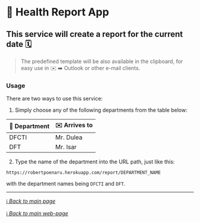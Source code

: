 # 🌟 Health Report App

## This service will create a report for the current date 🗓

> The predefined template will be also available in the clipboard, for easy use in ✉️  ➡️  Outlook or other e-mail clients.

### Usage

There are two ways to use this service:

1. Simply choose any of the following departments from the table below:

| 🏢 Department   |   ✉️  Arrives to |
|---|---|
|DFCTI   | Mr. Dulea  |
|DFT| Mr. Isar  |


2. Type the name of the department into the URL path, just like this:

```text
https://robertpoenaru.herokuapp.com/report/DEPARTMENT_NAME
```

with the department names being `DFCTI` and `DFT`.

___

[ℹ️ *Back to main page*](../../README.md)

[ℹ️ *Back to main web-page*](https://robertpoenaru.herokuapp.com/)
